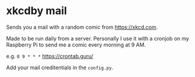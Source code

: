 # xkcdby mail

Sends you a mail with a random comic from https://xkcd.com. 

Made to be run daily from a server. Personally I use it with a cronjob on my Raspberry Pi to send me a comic every morning at 9 AM. 

e.g. ```0 9 * * *``` https://crontab.guru/

Add your mail creditentials in the ```config.py```.
